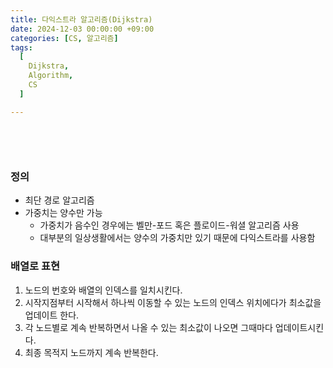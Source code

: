 ```yaml
---
title: 다익스트라 알고리즘(Dijkstra)
date: 2024-12-03 00:00:00 +09:00
categories: [CS, 알고리즘]
tags:
  [
    Dijkstra,
    Algorithm,
    CS
  ]

---
```



## **<span style="color: steelblue; visibility: hidden;">다익스트라 알고리즘(Dijkstra)</span>**

### 정의
- 최단 경로 알고리즘
- 가중치는 양수만 가능
  - 가중치가 음수인 경우에는 벨만-포드 혹은 플로이드-워셜 알고리즘 사용
  - 대부분의 일상생활에서는 양수의 가중치만 있기 때문에 다익스트라를 사용함

### 배열로 표현
  1. 노드의 번호와 배열의 인덱스를 일치시킨다.
  2. 시작지점부터 시작해서 하나씩 이동할 수 있는 노드의 인덱스 위치에다가 최소값을 업데이트 한다.
  3. 각 노드별로 계속 반복하면서 나올 수 있는 최소값이 나오면 그때마다 업데이트시킨다.
  4. 최종 목적지 노드까지 계속 반복한다.

